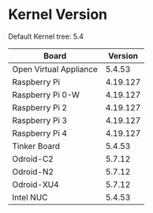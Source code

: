 
# Kernel Version

Default Kernel tree: 5.4

| Board | Version |
|-------|---------|
| Open Virtual Appliance | 5.4.53 |
| Raspberry Pi | 4.19.127 |
| Raspberry Pi 0-W | 4.19.127 |
| Raspberry Pi 2 | 4.19.127 |
| Raspberry Pi 3 | 4.19.127 |
| Raspberry Pi 4 | 4.19.127 |
| Tinker Board | 5.4.53 |
| Odroid-C2 | 5.7.12 |
| Odroid-N2 | 5.7.12 |
| Odroid-XU4 | 5.7.12 |
| Intel NUC | 5.4.53 |
